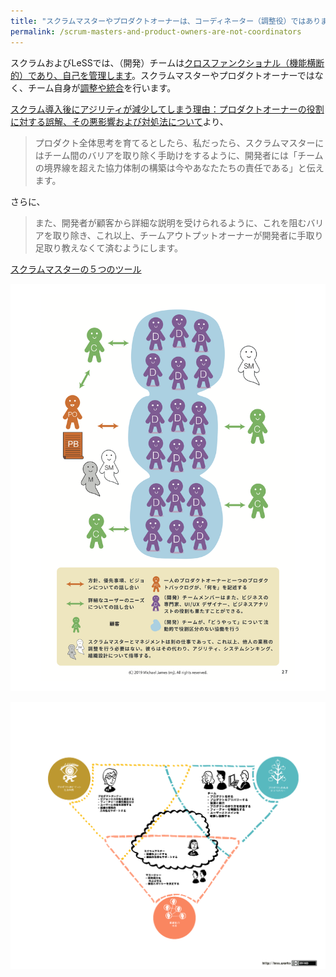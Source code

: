 ```yaml
---
title: "スクラムマスターやプロダクトオーナーは、コーディネーター（調整役）ではありません。"
permalink: /scrum-masters-and-product-owners-are-not-coordinators
---
```


スクラムおよびLeSSでは、（開発）チームは[クロスファンクショナル（機能横断的）であり、自己を管理します](/scrum-guide#開発チーム)。スクラムマスターやプロダクトオーナーではなく、チーム自身が[調整や統合](/seven-alternatives-to-scrum-of-scrums-jp/#調整と統合代わりの方法)を行います。

 [スクラム導入後にアジリティが減少してしまう理由：プロダクトオーナーの役割に対する誤解、その悪影響および対処法について](/why-scrum-isnt-making-your-company-very-agile/)より、

> プロダクト全体思考を育てるとしたら、私だったら、スクラムマスターにはチーム間のバリアを取り除く手助けをするように、開発者には「チームの境界線を超えた協力体制の構築は今やあなたたちの責任である」と伝えます。

さらに、

> また、開発者が顧客から詳細な説明を受けられるように、これを阻むバリアを取り除き、これ以上、チームアウトプットオーナーが開発者に手取り足取り教えなくて済むようにします。

[スクラムマスターの５つのツール](/downloads/5-scrummaster-tools-jp.pdf)

![page 27](/images/page-27.png)

[![LeSS Roles](/images/less-role-responsibilities.jp.png)](https://less.works/jp/less/management/role-of-manager.html)
